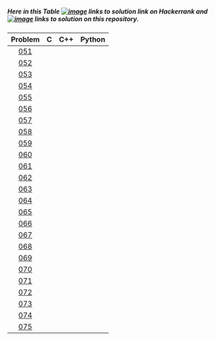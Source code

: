 ##### Here in this Table [![image](../img/HR.png)](#) links to solution link on Hackerrank and [![image](../img/GH.png)](#) links to solution on this repository.

| Problem | C | C++ | Python |
| :-----: | :-----: | :-----: | :-----: |
| [051](https://www.hackerrank.com/contests/projecteuler/challenges/euler051) | | | |d
| [052](https://www.hackerrank.com/contests/projecteuler/challenges/euler052) | | | |d
| [053](https://www.hackerrank.com/contests/projecteuler/challenges/euler053) | | | |d
| [054](https://www.hackerrank.com/contests/projecteuler/challenges/euler054) | | | |d
| [055](https://www.hackerrank.com/contests/projecteuler/challenges/euler055) | | | |d
| [056](https://www.hackerrank.com/contests/projecteuler/challenges/euler056) | | | |d
| [057](https://www.hackerrank.com/contests/projecteuler/challenges/euler057) | | | |d
| [058](https://www.hackerrank.com/contests/projecteuler/challenges/euler058) | | | |d
| [059](https://www.hackerrank.com/contests/projecteuler/challenges/euler059) | | | |d
| [060](https://www.hackerrank.com/contests/projecteuler/challenges/euler060) | | | |d
| [061](https://www.hackerrank.com/contests/projecteuler/challenges/euler061) | | | |d
| [062](https://www.hackerrank.com/contests/projecteuler/challenges/euler062) | | | |d
| [063](https://www.hackerrank.com/contests/projecteuler/challenges/euler063) | | | |d
| [064](https://www.hackerrank.com/contests/projecteuler/challenges/euler064) | | | |d
| [065](https://www.hackerrank.com/contests/projecteuler/challenges/euler065) | | | |d
| [066](https://www.hackerrank.com/contests/projecteuler/challenges/euler066) | | | |d
| [067](https://www.hackerrank.com/contests/projecteuler/challenges/euler067) | | | |d
| [068](https://www.hackerrank.com/contests/projecteuler/challenges/euler068) | | | |d
| [069](https://www.hackerrank.com/contests/projecteuler/challenges/euler069) | | | |d
| [070](https://www.hackerrank.com/contests/projecteuler/challenges/euler070) | | | |d
| [071](https://www.hackerrank.com/contests/projecteuler/challenges/euler071) | | | |d
| [072](https://www.hackerrank.com/contests/projecteuler/challenges/euler072) | | | |d
| [073](https://www.hackerrank.com/contests/projecteuler/challenges/euler073) | | | |d
| [074](https://www.hackerrank.com/contests/projecteuler/challenges/euler074) | | | |d
| [075](https://www.hackerrank.com/contests/projecteuler/challenges/euler075) | | | |d
